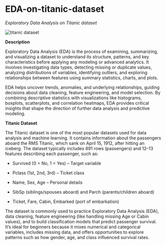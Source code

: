 # EDA-on-titanic-dataset
*Exploratory Data Analysis on Titanic dataset*

![titanic dataset](https://github.com/user-attachments/assets/2fa60592-f8c2-47d5-9acd-9e38c9a17c3c)

**Description**

Exploratory Data Analysis (EDA) is the process of examining, summarizing, and visualizing a dataset to understand its structure, patterns, and key characteristics before applying any modeling or advanced analytics. It involves investigating data types, detecting missing or duplicate values, analyzing distributions of variables, identifying outliers, and exploring relationships between features using summary statistics, charts, and plots.

EDA helps uncover trends, anomalies, and underlying relationships, guiding decisions about data cleaning, feature engineering, and model selection. By combining descriptive statistics with visualizations like histograms, boxplots, scatterplots, and correlation heatmaps, EDA provides critical insights that shape the direction of further data analysis and predictive modeling.

**Titanic Dataset**

The Titanic dataset is one of the most popular datasets used for data analysis and machine learning. It contains information about the passengers aboard the RMS Titanic, which sank on April 15, 1912, after hitting an iceberg. The dataset typically includes 891 rows (passengers) and 12–13 features describing each passenger, such as:

* Survived (0 = No, 1 = Yes) – Target variable

* Pclass (1st, 2nd, 3rd) – Ticket class

* Name, Sex, Age – Personal details

* SibSp (siblings/spouses aboard) and Parch (parents/children aboard)

* Ticket, Fare, Cabin, Embarked (port of embarkation)

The dataset is commonly used to practice Exploratory Data Analysis (EDA), data cleaning, feature engineering (like handling missing Age or Cabin values), and to build classification models that predict passenger survival. It’s ideal for beginners because it mixes numerical and categorical variables, includes missing data, and offers opportunities to explore patterns such as how gender, age, and class influenced survival rates.
